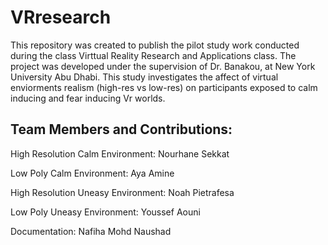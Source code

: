 # VRresearch
This repository was created to publish the pilot study work conducted during the class Virttual Reality Research and Applications class. The project was developed under the supervision of Dr. Banakou, at New York University Abu Dhabi. This study investigates the affect of virtual enviorments realism (high-res vs low-res) on participants exposed to calm inducing and fear inducing Vr worlds.
## Team Members and Contributions:


High Resolution Calm Environment: Nourhane Sekkat

Low Poly Calm Environment: Aya Amine

High Resolution Uneasy Environment: Noah Pietrafesa

Low Poly Uneasy Environment: Youssef Aouni

Documentation: Nafiha Mohd Naushad

